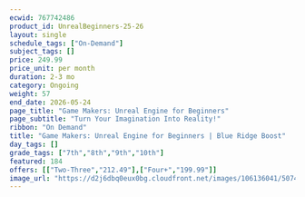 ```yaml
---
ecwid: 767742486
product_id: UnrealBeginners-25-26
layout: single
schedule_tags: ["On-Demand"]
subject_tags: []
price: 249.99
price_unit: per month
duration: 2-3 mo
category: Ongoing
weight: 57
end_date: 2026-05-24
page_title: "Game Makers: Unreal Engine for Beginners"
page_subtitle: "Turn Your Imagination Into Reality!"
ribbon: "On Demand"
title: "Game Makers: Unreal Engine for Beginners | Blue Ridge Boost"
day_tags: []
grade_tags: ["7th","8th","9th","10th"]
featured: 184
offers: [["Two-Three","212.49"],["Four+","199.99"]]
image_url: "https://d2j6dbq0eux0bg.cloudfront.net/images/106136041/5074948957.jpg"
---
```

